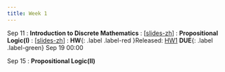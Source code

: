 ```yaml
---
title: Week 1
---
```


Sep 11
: **Introduction to Discrete Mathematics**
  :  \[[slides-zh](https://basics.sjtu.edu.cn/~yangqizhe/pdf/dm2023w/slides/0-overview-zh.pdf)\]
: **Propositional Logic(I)**
  :  \[[slides-zh](https://basics.sjtu.edu.cn/~yangqizhe/pdf/dm2023w/slides/1-propositonlogic-zh.pdf)\]
:  **HW**{: .label .label-red }Released: [HW1](https://basics.sjtu.edu.cn/~yangqizhe/pdf/dm2023w/homework/DM-hw1.pdf)  **DUE**{: .label .label-green} Sep 19  00:00

Sep 15
: **Propositional Logic(II)**



  

